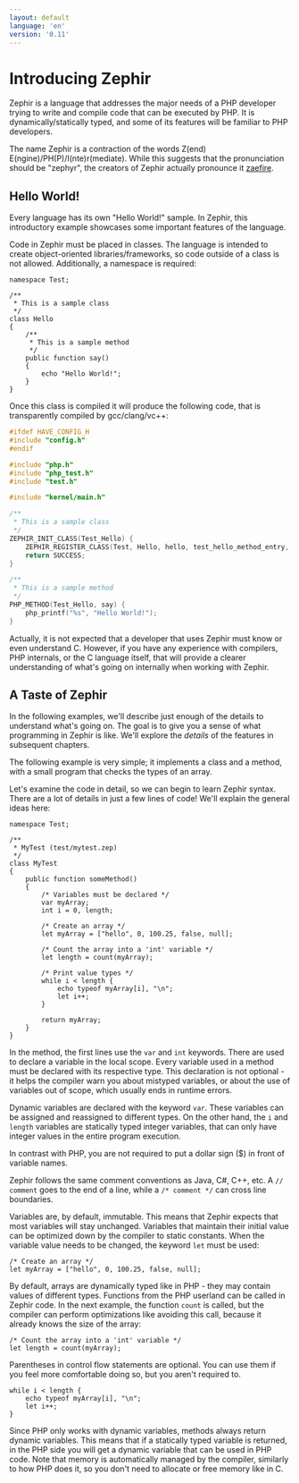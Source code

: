 ```yaml
---
layout: default
language: 'en'
version: '0.11'
---
```


# Introducing Zephir
Zephir is a language that addresses the major needs of a PHP developer trying to write and compile code that can be executed by PHP. It is dynamically/statically typed, and some of its features will be familiar to PHP developers.

The name Zephir is a contraction of the words Z(end) E(ngine)/PH(P)/I(nte)r(mediate). While this suggests that the pronunciation should be "zephyr", the creators of Zephir actually pronounce it [zaefire](http://translate.google.com/#en/en/zaefire).

<a name='hello-world'></a>

## Hello World!
Every language has its own "Hello World!" sample. In Zephir, this introductory example showcases some important features of the language.

Code in Zephir must be placed in classes. The language is intended to create object-oriented libraries/frameworks, so code outside of a class is not allowed. Additionally, a namespace is required:

```zephir
namespace Test;

/**
 * This is a sample class
 */
class Hello
{
    /**
     * This is a sample method
     */
    public function say()
    {
        echo "Hello World!";
    }
}
```

Once this class is compiled it will produce the following code, that is transparently compiled by gcc/clang/vc++:

```c
#ifdef HAVE_CONFIG_H
#include "config.h"
#endif

#include "php.h"
#include "php_test.h"
#include "test.h"

#include "kernel/main.h"

/**
 * This is a sample class
 */
ZEPHIR_INIT_CLASS(Test_Hello) {
    ZEPHIR_REGISTER_CLASS(Test, Hello, hello, test_hello_method_entry, 0);
    return SUCCESS;
}

/**
 * This is a sample method
 */
PHP_METHOD(Test_Hello, say) {
    php_printf("%s", "Hello World!");
}
```

Actually, it is not expected that a developer that uses Zephir must know or even understand C. However, if you have any experience with compilers, PHP internals, or the C language itself, that will provide a clearer understanding of what's going on internally when working with Zephir.

<a name='a-taste-of-zephir'></a>

## A Taste of Zephir
In the following examples, we'll describe just enough of the details to understand what's going on. The goal is to give you a sense of what programming in Zephir is like. We'll explore the *details* of the features in subsequent chapters.

The following example is very simple; it implements a class and a method, with a small program that checks the types of an array.

Let's examine the code in detail, so we can begin to learn Zephir syntax. There are a lot of details in just a few lines of code! We'll explain the general ideas here:

```zephir
namespace Test;

/**
 * MyTest (test/mytest.zep)
 */
class MyTest
{
    public function someMethod()
    {
        /* Variables must be declared */
        var myArray;
        int i = 0, length;

        /* Create an array */
        let myArray = ["hello", 0, 100.25, false, null];

        /* Count the array into a 'int' variable */
        let length = count(myArray);

        /* Print value types */
        while i < length {
            echo typeof myArray[i], "\n";
            let i++;
        }

        return myArray;
    }
}
```

In the method, the first lines use the `var` and `int` keywords. There are used to declare a variable in the local scope. Every variable used in a method must be declared with its respective type. This declaration is not optional - it helps the compiler warn you about mistyped variables, or about the use of variables out of scope, which usually ends in runtime errors.

Dynamic variables are declared with the keyword `var`. These variables can be assigned and reassigned to different types. On the other hand, the `i` and `length` variables are statically typed integer variables, that can only have integer values in the entire program execution.

In contrast with PHP, you are not required to put a dollar sign ($) in front of variable names.

Zephir follows the same comment conventions as Java, C#, C++, etc. A `// comment` goes to the end of a line, while a `/* comment */` can cross line boundaries.

Variables are, by default, immutable. This means that Zephir expects that most variables will stay unchanged. Variables that maintain their initial value can be optimized down by the compiler to static constants. When the variable value needs to be changed, the keyword `let` must be used:

```zephir
/* Create an array */
let myArray = ["hello", 0, 100.25, false, null];
```

By default, arrays are dynamically typed like in PHP - they may contain values of different types. Functions from the PHP userland can be called in Zephir code. In the next example, the function `count` is called, but the compiler can perform optimizations like avoiding this call, because it already knows the size of the array:

```zephir
/* Count the array into a 'int' variable */
let length = count(myArray);
```

Parentheses in control flow statements are optional. You can use them if you feel more comfortable doing so, but you aren't required to.

```zephir
while i < length {
    echo typeof myArray[i], "\n";
    let i++;
}
```

Since PHP only works with dynamic variables, methods always return dynamic variables. This means that if a statically typed variable is returned, in the PHP side you will get a dynamic variable that can be used in PHP code. Note that memory is automatically managed by the compiler, similarly to how PHP does it, so you don't need to allocate or free memory like in C.
